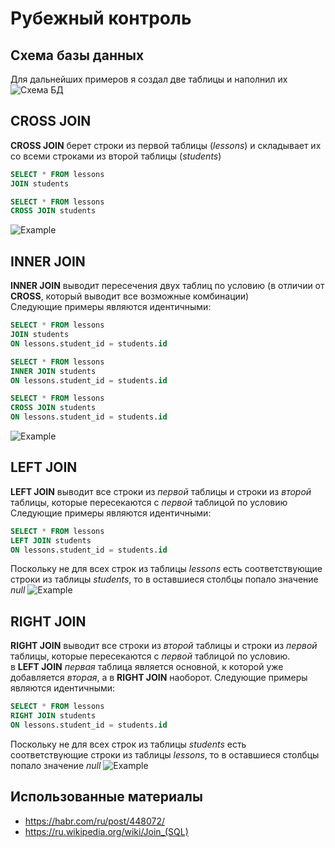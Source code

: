 # Рубежный контроль

## Схема базы данных
Для дальнейших примеров я создал две таблицы и наполнил их\
![Схема БД](https://sun9-7.userapi.com/impg/AlU02x7ogqTbhw8dY_FmTyY247CTOeeebTf6Ng/VIAzzSFyTUE.jpg?size=300x404&quality=96&sign=da7f44ecea37540c24615df72bfe6a01&type=album)

## CROSS JOIN
__CROSS JOIN__ берет строки из первой таблицы (*lessons*) и складывает их со всеми строками из второй таблицы (*students*)
```sql 
SELECT * FROM lessons 
JOIN students 
```
```sql 
SELECT * FROM lessons 
CROSS JOIN students 
```
![Example](https://sun9-66.userapi.com/impg/wH8tWRbJWqlD-Itt5RPgXii8dkhKqofZB9POmg/NhDpYsYwYpg.jpg?size=898x402&quality=96&sign=be5e064c30751c462fa7c2608798c3df&type=album)

## INNER JOIN
__INNER JOIN__ выводит пересечения двух таблиц по условию (в отличии от __CROSS__, который выводит все возможные комбинации)\
Следующие примеры являются идентичными:
```sql 
SELECT * FROM lessons 
JOIN students 
ON lessons.student_id = students.id
```
```sql 
SELECT * FROM lessons 
INNER JOIN students 
ON lessons.student_id = students.id
```
```sql 
SELECT * FROM lessons 
CROSS JOIN students 
ON lessons.student_id = students.id
```
![Example](https://sun9-11.userapi.com/impg/bwZR5aS8lIALAUBgosMX_Hl5ibrS3RAguapLlw/68kKGnrS2pM.jpg?size=818x196&quality=96&sign=138a1d23225f0e6d4f5eb262bb47766d&type=album)

## LEFT JOIN
__LEFT JOIN__ выводит все строки из _первой_ таблицы и строки из _второй_ таблицы, которые пересекаются с _первой_ таблицой по условию\
Следующие примеры являются идентичными:
```sql 
SELECT * FROM lessons 
LEFT JOIN students 
ON lessons.student_id = students.id
```
Поскольку не для всех строк из таблицы *lessons* есть соответствующие строки из таблицы *students*, то в оставшиеся столбцы попало значение *null*
![Example](https://sun9-19.userapi.com/impg/XY-G8nLwyFjdPRzbFY3K-YMfpTO2Uikb2lu47w/rlZxJC33b30.jpg?size=830x231&quality=96&sign=f20f01cdb6b385c3f05c21db1f6a2a50&type=album)

## RIGHT JOIN
__RIGHT JOIN__ выводит все строки из _второй_ таблицы и строки из _первой_ таблицы, которые пересекаются с _первой_ таблицой по условию.\
в __LEFT JOIN__ _первая_ таблица является основной, к которой уже добавляется _вторая_, а в __RIGHT JOIN__ наоборот.
Следующие примеры являются идентичными:
```sql 
SELECT * FROM lessons 
RIGHT JOIN students 
ON lessons.student_id = students.id
```
Поскольку не для всех строк из таблицы *students* есть соответствующие строки из таблицы *lessons*, то в оставшиеся столбцы попало значение *null*
![Example](https://sun9-41.userapi.com/impg/6b1R_0JWS3CETV_KiIYZuoAe6s-6t_M4dxC3fg/3OGsNxlztMw.jpg?size=814x219&quality=96&sign=8a32233cbe9af620677bea4986a29ae2&type=album)
## Использованные материалы
* https://habr.com/ru/post/448072/
* https://ru.wikipedia.org/wiki/Join_(SQL)
